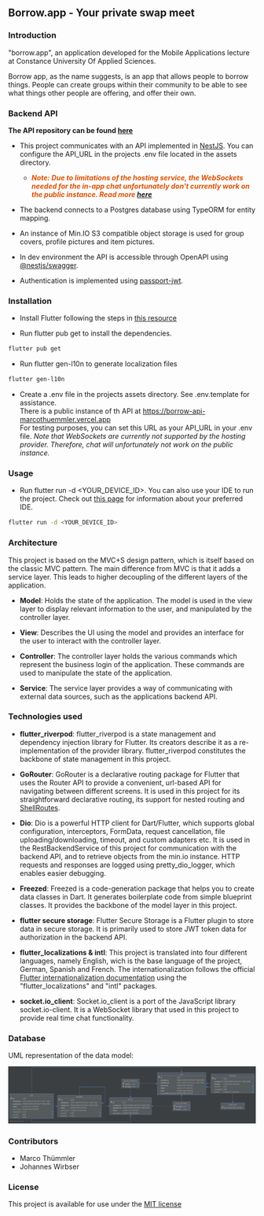 ## Borrow.app - Your private swap meet

### Introduction

"borrow.app", an application developed for the Mobile Applications lecture at Constance University Of Applied Sciences.

Borrow app, as the name suggests, is an app that allows people to borrow things. People can create groups within their
community to be able to see what things other people are offering, and offer their own.

### Backend API

**The API repository can be found [here](https://github.com/marcothuemmler/borrow-api)**

* This project communicates with an API implemented in [NestJS](https://nestjs.com). You can configure the API_URL in
  the projects .env file located in the assets directory.

    * ***<span style="color:#DC5000">Note: Due to limitations of the hosting service,
      the WebSockets needed for the in-app chat unfortunately don't currently work on the public instance. Read more
      <a href="https://vercel.com/guides/do-vercel-serverless-functions-support-websocket-connections">here</a>
      </span>***

* The backend connects to a Postgres database using TypeORM for entity mapping.
* An instance of Min.IO S3 compatible object storage is used for group covers, profile pictures and item pictures.
* In dev environment the API is accessible through OpenAPI
  using [@nestjs/swagger](https://docs.nestjs.com/openapi/introduction).
* Authentication is implemented
  using [passport-jwt](https://docs.nestjs.com/recipes/passport#implementing-passport-jwt).

### Installation

* Install Flutter following the steps in [this resource](https://docs.flutter.dev/get-started/install)

* Run flutter pub get to install the dependencies.

```bash
flutter pub get
```

* Run flutter gen-l10n to generate localization files

```bash
flutter gen-l10n
```

* Create a .env file in the projects assets directory. See .env.template for assistance.<br>
  There is a public instance of th API at https://borrow-api-marcothuemmler.vercel.app <br>
  For testing purposes, you can set this URL as your API_URL in your .env file. *Note that WebSockets are currently not
  supported by the hosting provider. Therefore, chat will unfortunately not work on the public instance.*

### Usage

* Run flutter run -d <YOUR_DEVICE_ID>. You can also use your IDE to run the project. Check
  out [this page](https://docs.flutter.dev/tools) for information about your preferred IDE.

```bash
flutter run -d <YOUR_DEVICE_ID>
```

### Architecture

This project is based on the MVC+S design pattern, which is itself based on the classic MVC pattern. The main difference
from MVC is that it adds a service layer. This leads to higher decoupling of the different layers of the application.

- **Model**: Holds the state of the application. The model is used in the view layer to display relevant information to
  the user, and manipulated by the controller layer.

- **View**: Describes the UI using the model and provides an interface for the user to interact with the controller
  layer.

- **Controller**: The controller layer holds the various commands which represent the business login of the application.
  These commands are used to manipulate the state of the application.

- **Service**: The service layer provides a way of communicating with external data sources, such as the applications
  backend API.

### Technologies used

* **flutter_riverpod**: flutter_riverpod is a state management and dependency injection library for Flutter. Its
  creators describe it as a re-implementation of the provider library. flutter_riverpod constitutes the backbone of
  state management in this project.

* **GoRouter**: GoRouter is a declarative routing package for Flutter that uses the Router API to provide a
  convenient, url-based API for navigating between different screens. It is used in this project for its straightforward
  declarative routing, its support for nested routing and
  [ShellRoutes](https://pub.dev/documentation/go_router/latest/go_router/ShellRoute-class.html).

* **Dio**: Dio is a powerful HTTP client for Dart/Flutter, which supports global configuration, interceptors, FormData,
  request cancellation, file uploading/downloading, timeout, and custom adapters etc. It is used in the
  RestBackendService of this project for communication with the backend API, and to retrieve objects from
  the min.io instance. HTTP requests and responses are logged using pretty_dio_logger, which enables
  easier debugging.

* **Freezed**: Freezed is a code-generation package that helps you to create data classes in Dart. It generates
  boilerplate code from simple blueprint classes. It provides the backbone of the model layer in this project.

* **flutter secure storage**: Flutter Secure Storage is a Flutter plugin to store data in secure storage. It is
  primarily used to store JWT token data for authorization in the backend API.

* **flutter_localizations & intl**: This project is translated into four different languages, namely English, wich is
  the base language of the project, German, Spanish and French. The internationalization follows the official
  [Flutter internationalization documentation](https://docs.flutter.dev/accessibility-and-localization/internationalization)
  using the "flutter_localizations" and "intl" packages.

* **socket.io_client**: Socket.io_client is a port of the JavaScript library socket.io-client. It is a WebSocket
  library that used in this project to provide real time chat functionality.

### Database

UML representation of the data model:

![database](assets/images/borrow-db.png)

### Contributors

* Marco Thümmler
* Johannes Wirbser

### License

This project is available for use under the [MIT license](LICENSE)
